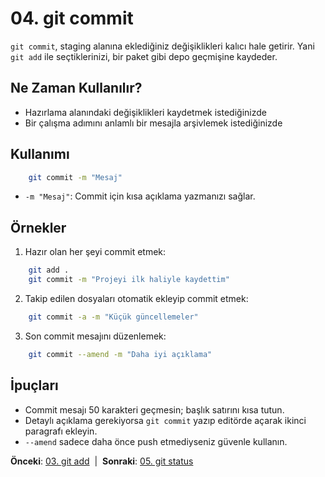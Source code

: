 # 04. git commit

`git commit`, staging alanına eklediğiniz değişiklikleri kalıcı hale getirir. Yani `git add` ile seçtiklerinizi, bir paket gibi depo geçmişine kaydeder.

## Ne Zaman Kullanılır?
- Hazırlama alanındaki değişiklikleri kaydetmek istediğinizde
- Bir çalışma adımını anlamlı bir mesajla arşivlemek istediğinizde

## Kullanımı
```bash
    git commit -m "Mesaj"
```
- `-m "Mesaj"`: Commit için kısa açıklama yazmanızı sağlar.

## Örnekler
1. Hazır olan her şeyi commit etmek:
```bash
    git add .
    git commit -m "Projeyi ilk haliyle kaydettim"
```
2. Takip edilen dosyaları otomatik ekleyip commit etmek:
```bash
    git commit -a -m "Küçük güncellemeler"
```
3. Son commit mesajını düzenlemek:
```bash
    git commit --amend -m "Daha iyi açıklama"
```

## İpuçları
- Commit mesajı 50 karakteri geçmesin; başlık satırını kısa tutun.
- Detaylı açıklama gerekiyorsa `git commit` yazıp editörde açarak ikinci paragrafı ekleyin.
- `--amend` sadece daha önce push etmediyseniz güvenle kullanın.

**Önceki**: [03. git add](03-add.md) &nbsp;|&nbsp; **Sonraki**: [05. git status](05-status.md)
